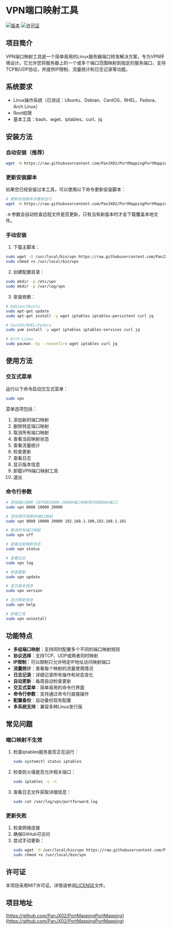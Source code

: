 # VPN端口映射工具

[![版本](https://img.shields.io/badge/版本-1.0.2-blue.svg)](https://github.com/PanJX02/PortMappingPortMapping)
[![许可证](https://img.shields.io/badge/许可证-MIT-green.svg)](https://github.com/PanJX02/PortMappingPortMapping/blob/main/LICENSE)

## 项目简介

VPN端口映射工具是一个简单易用的Linux服务器端口转发解决方案，专为VPN环境设计。它允许您将服务器上的一个或多个端口范围映射到指定的服务端口，支持TCP和UDP协议，并提供IP限制、流量统计和日志记录等功能。

## 系统要求

- Linux操作系统（已测试：Ubuntu、Debian、CentOS、RHEL、Fedora、Arch Linux）
- Root权限
- 基本工具：bash、wget、iptables、curl、jq

## 安装方法

### 自动安装（推荐）

```bash
wget -N https://raw.githubusercontent.com/PanJX02/PortMappingPortMapping/refs/heads/main/install.sh && sudo bash install.sh
```

### 更新安装脚本

如果您已经安装过本工具，可以使用以下命令更新安装脚本：

```bash
# 更新安装脚本并重新运行
wget -N https://raw.githubusercontent.com/PanJX02/PortMappingPortMapping/refs/heads/main/install.sh && sudo bash install.sh
```

`-N` 参数会自动检查远程文件是否更新，只有当有新版本时才会下载覆盖本地文件。

### 手动安装

1. 下载主脚本：

```bash
sudo wget -O /usr/local/bin/vpn https://raw.githubusercontent.com/PanJX02/PortMappingPortMapping/refs/heads/main/vpn.sh
sudo chmod +x /usr/local/bin/vpn
```

2. 创建配置目录：

```bash
sudo mkdir -p /etc/vpn
sudo mkdir -p /var/log/vpn
```

3. 安装依赖：

```bash
# Debian/Ubuntu
sudo apt-get update
sudo apt-get install -y wget iptables iptables-persistent curl jq

# CentOS/RHEL/Fedora
sudo yum install -y wget iptables iptables-services curl jq

# Arch Linux
sudo pacman -Sy --noconfirm wget iptables curl jq
```

## 使用方法

### 交互式菜单

运行以下命令启动交互式菜单：

```bash
sudo vpn
```

菜单选项包括：

1. 添加新的端口映射
2. 删除特定端口映射
3. 取消所有端口映射
4. 查看当前映射状态
5. 查看流量统计
6. 检查更新
7. 查看日志
8. 显示版本信息
9. 卸载VPN端口映射工具
0. 退出

### 命令行参数

```bash
# 添加端口映射（将外部10000-20000端口映射到内部8080端口）
sudo vpn 8080 10000 20000

# 添加带IP限制的端口映射
sudo vpn 8080 10000 20000 192.168.1.100,192.168.1.101

# 取消所有端口映射
sudo vpn off

# 查看当前映射状态
sudo vpn status

# 查看日志
sudo vpn log

# 检查更新
sudo vpn update

# 显示版本信息
sudo vpn version

# 显示帮助信息
sudo vpn help

# 卸载工具
sudo vpn uninstall
```

## 功能特点

- **多组端口映射**：支持同时配置多个不同的端口映射规则
- **协议选择**：支持TCP、UDP或两者同时映射
- **IP限制**：可以限制只允许特定IP地址访问映射端口
- **流量统计**：查看每个映射的流量使用情况
- **日志记录**：详细记录所有操作和状态变化
- **自动更新**：每周自动检查更新
- **交互式菜单**：简单易用的命令行界面
- **命令行参数**：支持通过命令行直接操作
- **配置备份**：自动备份现有配置
- **多系统支持**：兼容多种Linux发行版

## 常见问题

### 端口映射不生效

1. 检查iptables服务是否正在运行：
   ```bash
   sudo systemctl status iptables
   ```

2. 检查防火墙是否允许相关端口：
   ```bash
   sudo iptables -L -n
   ```

3. 查看日志文件获取详细信息：
   ```bash
   sudo cat /var/log/vpn/portforward.log
   ```

### 更新失败

1. 检查网络连接
2. 确保GitHub可访问
3. 尝试手动更新：
   ```bash
   sudo wget -O /usr/local/bin/vpn https://raw.githubusercontent.com/PanJX02/PortMappingPortMapping/refs/heads/main/vpn.sh
   sudo chmod +x /usr/local/bin/vpn
   ```

## 许可证

本项目采用MIT许可证。详情请参阅[LICENSE](https://github.com/PanJX02/port_mapping/blob/main/LICENSE)文件。

## 项目地址

[https://github.com/PanJX02/PortMappingPortMapping](https://github.com/PanJX02/PortMappingPortMapping)
